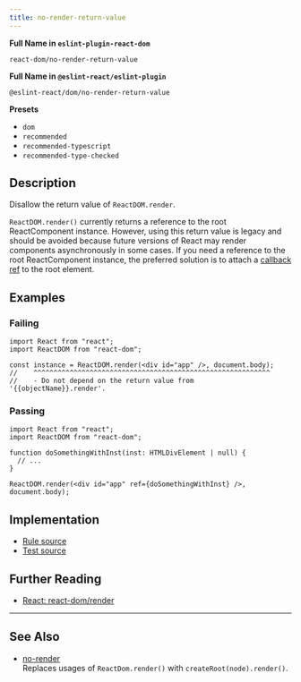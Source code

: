 ```yaml
---
title: no-render-return-value
---
```


**Full Name in `eslint-plugin-react-dom`**

```plain copy
react-dom/no-render-return-value
```

**Full Name in `@eslint-react/eslint-plugin`**

```plain copy
@eslint-react/dom/no-render-return-value
```

**Presets**

- `dom`
- `recommended`
- `recommended-typescript`
- `recommended-type-checked`

## Description

Disallow the return value of `ReactDOM.render`.

`ReactDOM.render()` currently returns a reference to the root ReactComponent instance. However, using this return value is legacy and should be avoided because future versions of React may render components asynchronously in some cases. If you need a reference to the root ReactComponent instance, the preferred solution is to attach a [callback ref](https://react.dev/learn/manipulating-the-dom-with-refs) to the root element.

## Examples

### Failing

```tsx
import React from "react";
import ReactDOM from "react-dom";

const instance = ReactDOM.render(<div id="app" />, document.body);
//    ^^^^^^^^^^^^^^^^^^^^^^^^^^^^^^^^^^^^^^^^^^^^^^^^^^^^^^^^^^^
//    - Do not depend on the return value from '{{objectName}}.render'.
```

### Passing

```tsx
import React from "react";
import ReactDOM from "react-dom";

function doSomethingWithInst(inst: HTMLDivElement | null) {
  // ...
}

ReactDOM.render(<div id="app" ref={doSomethingWithInst} />, document.body);
```

## Implementation

- [Rule source](https://github.com/Rel1cx/eslint-react/tree/main/packages/plugins/eslint-plugin-react-dom/src/rules/no-render-return-value.ts)
- [Test source](https://github.com/Rel1cx/eslint-react/tree/main/packages/plugins/eslint-plugin-react-dom/src/rules/no-render-return-value.spec.ts)

## Further Reading

- [React: react-dom/render](https://18.react.dev/reference/react-dom/render)

---

## See Also

- [no-render](./dom-no-render.md)\
  Replaces usages of `ReactDom.render()` with `createRoot(node).render()`.
